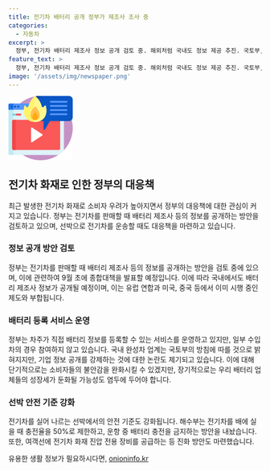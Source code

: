 ```yaml
---
title: 전기차 배터리 공개 정부가 제조사 조사 중
categories:
  - 자동차
excerpt: >
  정부, 전기차 배터리 제조사 정보 공개 검토 중. 해외처럼 국내도 정보 제공 추진. 국토부, 안전 회의 열어 협의 예정. 일부 수입차 배터리 정보 누락 우려. 배터리 산업 전체 경쟁력 유지 필요성 지적. 선박 충전율 제한, 화재 진화 장비 강화방침. 정부 대책에도 불안감 여전.
feature_text: >
  정부, 전기차 배터리 제조사 정보 공개 검토 중. 해외처럼 국내도 정보 제공 추진. 국토부, 안전 회의 열어 협의 예정. 일부 수입차 배터리 정보 누락 우려. 배터리 산업 전체 경쟁력 유지 필요성 지적. 선박 충전율 제한, 화재 진화 장비 강화방침. 정부 대책에도 불안감 여전.
image: '/assets/img/newspaper.png'
---
```


<p><img src="/assets/img/news.png" alt="rentncar 속보" /></p>

<h2 data-ke-size="size26">전기차 화재로 인한 정부의 대응책</h2>

<p data-ke-size="size16">최근 발생한 전기차 화재로 소비자 우려가 높아지면서 정부의 대응책에 대한 관심이 커지고 있습니다. 정부는 전기차를 판매할 때 배터리 제조사 등의 정보를 공개하는 방안을 검토하고 있으며, 선박으로 전기차를 운송할 때도 대응책을 마련하고 있습니다.</p>

<h3><b>정보 공개 방안 검토</b></h3>

<p data-ke-size="size16">정부는 전기차를 판매할 때 배터리 제조사 등의 정보를 공개하는 방안을 검토 중에 있으며, 이에 관련하여 9월 초에 종합대책을 발표할 예정입니다. 이에 따라 국내에서도 배터리 제조사 정보가 공개될 예정이며, 이는 유럽 연합과 미국, 중국 등에서 이미 시행 중인 제도와 부합됩니다.</p>

<h3><b>배터리 등록 서비스 운영</b></h3>

<p data-ke-size="size16">정부는 차주가 직접 배터리 정보를 등록할 수 있는 서비스를 운영하고 있지만, 일부 수입차의 경우 참여하지 않고 있습니다. 국내 완성차 업계는 국토부의 방침에 따를 것으로 밝혀지지만, 기업 정보 공개를 강제하는 것에 대한 논란도 제기되고 있습니다. 이에 대해 단기적으로는 소비자들의 불안감을 완화시킬 수 있겠지만, 장기적으로는 우리 배터리 업체들의 성장세가 둔화될 가능성도 염두에 두어야 합니다.</p>

<h3><b>선박 안전 기준 강화</b></h3>

<p data-ke-size="size16">전기차를 실어 나르는 선박에서의 안전 기준도 강화됩니다. 해수부는 전기차를 배에 실을 때 충전율을 50%로 제한하고, 운항 중 배터리 충전을 금지하는 방안을 내놨습니다. 또한, 여객선에 전기차 화재 진압 전용 장비를 공급하는 등 진화 방안도 마련했습니다.</p>
유용한 생활 정보가 필요하시다면, <a href="https://onioninfo.kr" rel="dofollow">onioninfo.kr</a>


